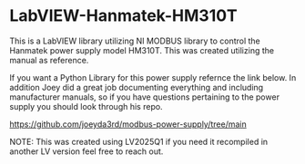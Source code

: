 # LabVIEW-Hanmatek-HM310T
This is a LabVIEW library utilizing NI MODBUS library to control the Hanmatek power supply model HM310T. This was created utilizing the manual as reference. 

If you want a Python Library for this power supply refernce the link below. In addition Joey did a great job documenting everything and including manufacturer manuals, so if you have questions pertaining to the power supply you should look through his repo.

https://github.com/joeyda3rd/modbus-power-supply/tree/main

NOTE: This was created using LV2025Q1 if you need it recompiled in another LV version feel free to reach out.

